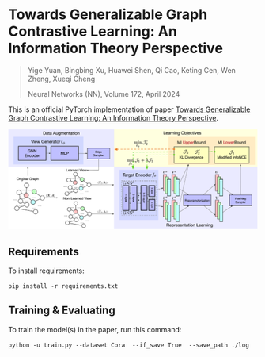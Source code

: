 # Towards Generalizable Graph Contrastive Learning: An Information Theory Perspective

> Yige Yuan, Bingbing Xu, Huawei Shen, Qi Cao, Keting Cen, Wen Zheng, Xueqi Cheng
> 
> Neural Networks (NN), Volume 172, April 2024

This is an official PyTorch implementation of paper [Towards Generalizable Graph Contrastive Learning: An Information Theory Perspective](https://arxiv.org/abs/2211.10929).

![InfoAdv](./pic/InfoAdv.png)


## Requirements

To install requirements:

```setup
pip install -r requirements.txt
```

## Training & Evaluating

To train the model(s) in the paper, run this command:

```train
python -u train.py --dataset Cora  --if_save True  --save_path ./log
```
